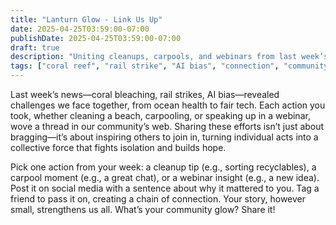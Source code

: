 ```yaml
---
title: "Lanturn Glow - Link Us Up"
date: 2025-04-25T03:59:00-07:00
publishDate: 2025-04-25T03:59:00-07:00
draft: true
description: "Uniting cleanups, carpools, and webinars from last week’s news, share an action to strengthen community. Post your link to glow!"
tags: ["coral reef", "rail strike", "AI bias", "connection", "community", "cleanup", "carpooling", "webinar", "well-being"]
---
```


<!-- Glow: 1 action, 1 skill -->
<!-- Skill: Connection -->

Last week’s news—coral bleaching, rail strikes, AI bias—revealed challenges we face together, from ocean health to fair tech. Each action you took, whether cleaning a beach, carpooling, or speaking up in a webinar, wove a thread in our community’s web. Sharing these efforts isn’t just about bragging—it’s about inspiring others to join in, turning individual acts into a collective force that fights isolation and builds hope.

Pick one action from your week: a cleanup tip (e.g., sorting recyclables), a carpool moment (e.g., a great chat), or a webinar insight (e.g., a new idea). Post it on social media with a sentence about why it mattered to you. Tag a friend to pass it on, creating a chain of connection. Your story, however small, strengthens us all. What’s your community glow? Share it!